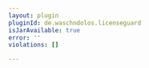 ```yaml
---
layout: plugin
pluginId: de.waschndolos.licenseguard
isJarAvailable: true
error: ''
violations: []

---
```

